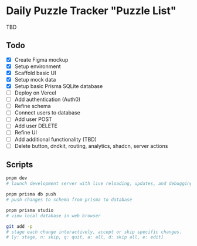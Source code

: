# Daily Puzzle Tracker "Puzzle List"

TBD

## Todo

- [x] Create Figma mockup
- [x] Setup environment
- [x] Scaffold basic UI
- [x] Setup mock data
- [x] Setup basic Prisma SQLite database
- [ ] Deploy on Vercel
- [ ] Add authentication (Auth0)
- [ ] Refine schema
- [ ] Connect users to database
- [ ] Add user POST
- [ ] Add user DELETE
- [ ] Refine UI
- [ ] Add additional functionality (TBD)
- [ ] Delete button, dndkit, routing, analytics, shadcn, server actions

## Scripts

```bash
pnpm dev
# launch development server with live reloading, updates, and debugging.

pnpm prisma db push
# push changes to schema from prisma to database

pnpm prisma studio
# view local database in web browser

git add -p
# stage each change interactively, accept or skip specific changes.
# [y: stage, n: skip, q: quit, a: all, d: skip all, e: edit]
```
